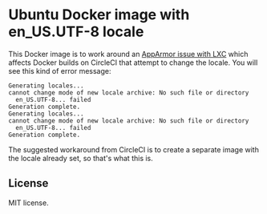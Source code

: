 # Ubuntu Docker image with en_US.UTF-8 locale

This Docker image is to work around an [AppArmor issue with LXC][apparmor-lxc] which affects Docker builds on CircleCI that attempt to change the locale.  You will see this kind of error message:

```
Generating locales...
cannot change mode of new locale archive: No such file or directory
  en_US.UTF-8... failed
Generation complete.
Generating locales...
cannot change mode of new locale archive: No such file or directory
  en_US.UTF-8... failed
Generation complete.
```

The suggested workaround from CircleCI is to create a separate image with the locale already set, so that's what this is.

[apparmor-lxc]: https://bugs.launchpad.net/ubuntu/+source/apparmor/+bug/969299

## License

MIT license.
